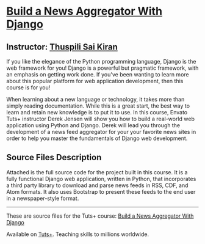 # [Build a News Aggregator With Django][published url]
## Instructor: [Thuspili Sai Kiran][instructor url]


If you like the elegance of the Python programming language, Django is the web framework for you! Django is a powerful but pragmatic framework, with an emphasis on getting work done. If you've been wanting to learn more about this popular platform for web application development, then this course is for you!

When learning about a new language or technology, it takes more than simply reading documentation.  While this is a great start, the best way to learn and retain new knowledge is to put it to use.  In this course, Envato Tuts+ instructor Derek Jensen will show you how to build a real-world web application using Python and Django. Derek will lead you through the development of a news feed aggregator for your your favorite news sites in order to help you master the fundamentals of Django web development.  


## Source Files Description


Attached is the full source code for the project built in this course.  It is a fully functional Django web application, written in Python, that incorporates a third party library to download and parse news feeds in RSS, CDF, and Atom formats. It also  uses Bootstrap to present these feeds to the end user in a newspaper-style format.

------

These are source files for the Tuts+ course: [Build a News Aggregator With Django][published url]

Available on [Tuts+](https://tutsplus.com). Teaching skills to millions worldwide.

[published url]: https://code.tutsplus.com/courses/build-a-news-aggregator-with-django
[instructor url]: https://tutsplus.com/authors/derek-jensen
